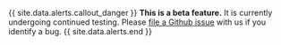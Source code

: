 {{ site.data.alerts.callout_danger }}
**This is a beta feature.** It is currently undergoing continued testing. Please [file a Github issue](https://www.cockroachlabs.com/docs/stable/file-an-issue.html) with us if you identify a bug.
{{ site.data.alerts.end }}
